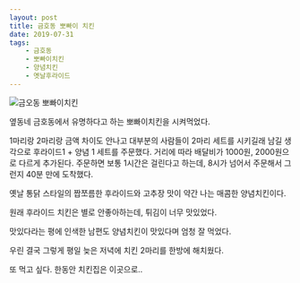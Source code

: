 ```yaml
---
layout: post  
title: 금호동 뽀빠이 치킨  
date: 2019-07-31  
tags:  
    - 금호동  
    - 뽀빠이치킨  
    - 양념치킨
    - 옛날후라이드
---
```


![금오동 뽀빠이치킨](https://drive.google.com/uc?id=1TFIz8EXjl_b5sgfCepBvrMkwX78rjvhh)

옆동네 금호동에서 유명하다고 하는 뽀빠이치킨을 시켜먹었다. 

1마리랑 2마리랑 금액 차이도 안나고 대부분의 사람들이 2마리 세트를 시키길래 남길 생각으로 후라이드1 + 양념 1 세트를 주문했다.
거리에 따라 배달비가 1000원, 2000원으로 다르게 추가된다.
주문하면 보통 1시간은 걸린다고 하는데, 8시가 넘어서 주문해서 그런지 40분 만에 도착했다.

옛날 통닭 스타일의 짭쪼름한 후라이드와 고추장 맛이 약간 나는 매콤한 양념치킨이다.

원래 후라이드 치킨은 별로 안좋아하는데, 튀김이 너무 맛있었다.

맛있다라는 평에 인색한 남편도 양념치킨이 맛있다며 엄청 잘 먹었다.

우린 결국 그렇게 평일 늦은 저녁에 치킨 2마리를 한방에 해치웠다.

또 먹고 싶다. 
한동안 치킨집은 이곳으로..
